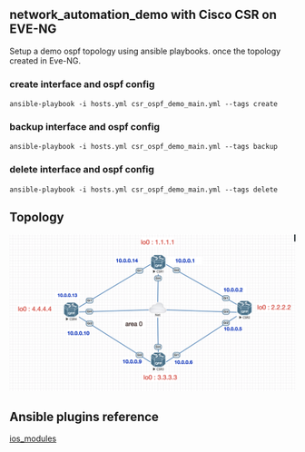 ## network_automation_demo with Cisco CSR on EVE-NG
Setup a demo ospf topology using ansible playbooks. once the topology created in Eve-NG. 
 
  ### create interface and ospf config
     
    ansible-playbook -i hosts.yml csr_ospf_demo_main.yml --tags create
 
  ### backup interface and ospf config
  
    ansible-playbook -i hosts.yml csr_ospf_demo_main.yml --tags backup
  
  ### delete interface and ospf config
  
    ansible-playbook -i hosts.yml csr_ospf_demo_main.yml --tags delete
  

## Topology
![](https://github.com/mothomas/network_automation_demo/blob/master/images/csr_ospf.png)

## Ansible plugins reference
[ios_modules](https://docs.ansible.com/ansible/latest/collections/cisco/ios/index.html#plugin-index)
